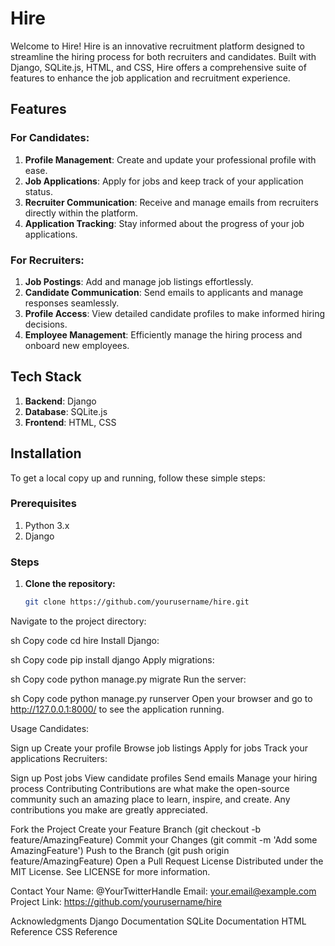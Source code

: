 # Hire

Welcome to Hire! Hire is an innovative recruitment platform designed to streamline the hiring process for both recruiters and candidates. Built with Django, SQLite.js, HTML, and CSS, Hire offers a comprehensive suite of features to enhance the job application and recruitment experience.

## Features

### For Candidates:
1. **Profile Management**: Create and update your professional profile with ease.
2. **Job Applications**: Apply for jobs and keep track of your application status.
3. **Recruiter Communication**: Receive and manage emails from recruiters directly within the platform.
4. **Application Tracking**: Stay informed about the progress of your job applications.

### For Recruiters:
1. **Job Postings**: Add and manage job listings effortlessly.
2. **Candidate Communication**: Send emails to applicants and manage responses seamlessly.
3. **Profile Access**: View detailed candidate profiles to make informed hiring decisions.
4. **Employee Management**: Efficiently manage the hiring process and onboard new employees.

## Tech Stack

1. **Backend**: Django
2. **Database**: SQLite.js
3. **Frontend**: HTML, CSS

## Installation

To get a local copy up and running, follow these simple steps:

### Prerequisites

1. Python 3.x
2. Django

### Steps

1. **Clone the repository:**
   ```sh
   git clone https://github.com/yourusername/hire.git
Navigate to the project directory:

sh
Copy code
cd hire
Install Django:

sh
Copy code
pip install django
Apply migrations:

sh
Copy code
python manage.py migrate
Run the server:

sh
Copy code
python manage.py runserver
Open your browser and go to http://127.0.0.1:8000/ to see the application running.

Usage
Candidates:

Sign up
Create your profile
Browse job listings
Apply for jobs
Track your applications
Recruiters:

Sign up
Post jobs
View candidate profiles
Send emails
Manage your hiring process
Contributing
Contributions are what make the open-source community such an amazing place to learn, inspire, and create. Any contributions you make are greatly appreciated.

Fork the Project
Create your Feature Branch (git checkout -b feature/AmazingFeature)
Commit your Changes (git commit -m 'Add some AmazingFeature')
Push to the Branch (git push origin feature/AmazingFeature)
Open a Pull Request
License
Distributed under the MIT License. See LICENSE for more information.

Contact
Your Name: @YourTwitterHandle
Email: your.email@example.com
Project Link: https://github.com/yourusername/hire

Acknowledgments
Django Documentation
SQLite Documentation
HTML Reference
CSS Reference
